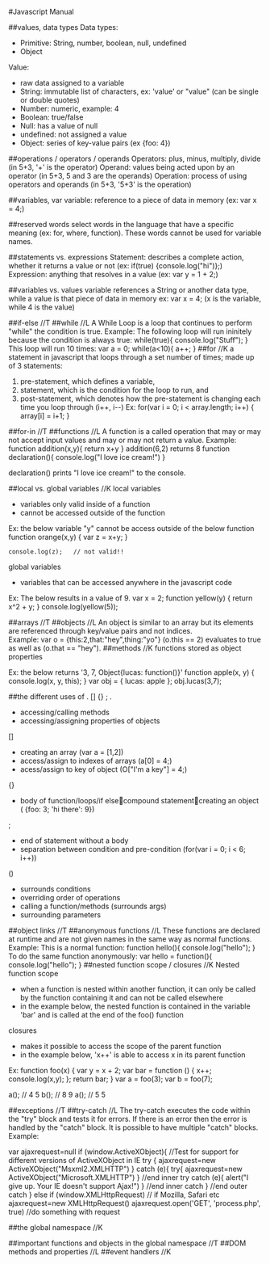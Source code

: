 #Javascript Manual

##values, data types
Data types:
- Primitive: String, number, boolean, null, undefined
- Object

Value:
- raw data assigned to a variable
- String: immutable list of characters, ex: 'value' or "value" (can be single or double quotes)
- Number: numeric, example: 4
- Boolean: true/false
- Null: has a value of null
- undefined: not assigned a value
- Object: series of key-value pairs (ex {foo: 4})

##operations / operators / operands
Operators: plus, minus, multiply, divide (in 5+3, '+' is the operator)
Operand: values being acted upon by an operator (in 5+3, 5 and 3 are the operands)
Operation: process of using operators and operands (in 5+3, '5+3' is the operation)

##variables, var
variable: reference to a piece of data in memory (ex: var x = 4;)

##reserved words
select words in the language that have a specific meaning (ex: for, where, function).  These words cannot be used for variable names.

##statements vs. expressions
Statement: describes a complete action, whether it returns a value or not (ex: if(true) {console.log("hi")};)
Expression: anything that resolves in a value (ex: var y = 1 + 2;)

##variables vs. values
variable references a String or another data type, while a value is that piece of data in memory
ex: var x = 4; (x is the variable, while 4 is the value)

##if-else //T
##while //L
A While Loop is a loop that continues to perform "while" the condition is true.
Example:
The following loop will run ininitely because the condition is always true:
while(true){
  console.log("Stuff");
}
This loop will run 10 times:
var a = 0;
while(a<10){
  a++;
}
##for //K
a statement in javascript that loops through a set number of times; made up of 3 statements:
   1) pre-statement, which defines a variable,
   2) statement, which is the condition for the loop to run, and
   3) post-statement, which denotes how the pre-statement is changing each time you loop through (i++, i--)
Ex:
for(var i = 0; i < array.length; i++) {
  array[i] = i+1;
}

##for-in //T
##functions //L
  A function is a called operation that may or may not accept input values and may or may not return a value.
  Example:
  function addition(x,y){
    return x+y
  }
  addition(6,2) returns 8
  function declaration(){
    console.log("I love ice cream!")
  }

  declaration() prints "I love ice cream!" to the console.

##local vs. global variables //K
local variables
  - variables only valid inside of a function
  - cannot be accessed outside of the function

  Ex: the below variable "y" cannot be access outside of the below function
    function orange(x,y) {
    var z = x+y;
    }

    console.log(z);   // not valid!!

global variables
  - variables that can be accessed anywhere in the javascript code

  Ex: The below results in a value of 9.
  var x = 2;
  function yellow(y) {
    return x^2 + y;
  }
  console.log(yellow(5));

##arrays //T
##objects //L
An object is similar to an array but its elements are referenced through key/value pairs and not indices.  
Example:
var o = {this:2,that:"hey",thing:"yo"}
(o.this == 2) evaluates to true as well as (o.that == "hey").
##methods //K
functions stored as object properties

Ex: the below returns '3, 7, Object{lucas: function()}'
function apple(x, y) {
		console.log(x, y, this);
	}
var obj = {
		lucas: apple
	};
obj.lucas(3,7);

##the different uses of . [] {} ;
  .
  - accessing/calling methods
  - accessing/assigning properties of objects

  []
  - creating an array (var a = [1,2])
  - access/assign to indexes of arrays (a[0] = 4;)
  - acess/assign to key of object (O["I'm a key"] = 4;)

  {}
  - body of function/loops/if elsecompound statementcreating an object ( {foo: 3; 'hi there': 9})

  ;
  - end of statement without a body
  - separation between condition and pre-condition (for(var i = 0; i < 6; i++))

  ()
  - surrounds conditions
  - overriding order of operations
  - calling a function/methods (surrounds args)
  - surrounding parameters

##object links //T
##anonymous functions //L
These functions are declared at runtime and are not given names in the same way as normal functions.
Example:
This is a normal function:
function hello(){
  console.log("hello");
}
To do the same function anonymously:
var hello = function(){
  console.log("hello");
}
##nested function scope / closures //K
Nested function scope
  - when a function is nested within another function, it can only be called by the function containing it and can not be called elsewhere
  - in the example below, the nested function is contained in the variable 'bar' and is called at the end of the foo() function

closures
  - makes it possible to access the scope of the parent function
  - in the example below, 'x++' is able to access x in its parent function

Ex:
function foo(x) {
  var y = x + 2;
  var bar = function () {
    x++;
    console.log(x,y);
  };
  return bar;
  }
var a = foo(3);
var b = foo(7);

a(); // 4 5
b(); // 8 9
a(); // 5 5

##exceptions //T
##try-catch //L
The try-catch executes the code within the "try" block and tests it for errors.  If there is an error then the error is handled by the "catch" block.  It is possible to have multiple "catch" blocks.
Example:

var ajaxrequest=null
if (window.ActiveXObject){ //Test for support for different versions of ActiveXObject in IE
    try {
        ajaxrequest=new ActiveXObject("Msxml2.XMLHTTP")
    }
    catch (e){
        try{
        ajaxrequest=new ActiveXObject("Microsoft.XMLHTTP")
        } //end inner try
        catch (e){
            alert("I give up. Your IE doesn't support Ajax!")
        } //end inner catch
    } //end outer catch
}
else if (window.XMLHttpRequest) // if Mozilla, Safari etc
    ajaxrequest=new XMLHttpRequest()
ajaxrequest.open('GET', 'process.php', true) //do something with request

##the global namespace //K


##important functions and objects in the global namespace //T
##DOM methods and properties //L
##event handlers //K
